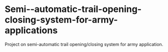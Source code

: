 # Semi--automatic-trail-opening-closing-system-for-army-applications
Project on semi-automatic trail opening/closing system for army application.
